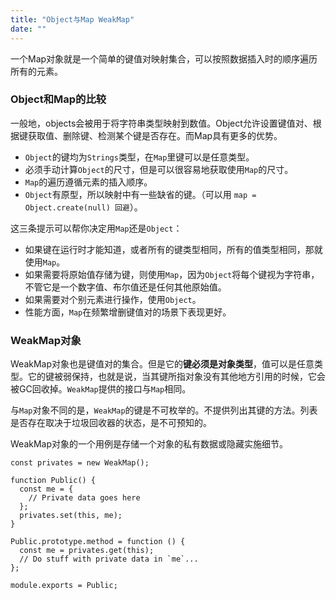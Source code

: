 ```yaml
---
title: "Object与Map WeakMap"
date: ""
---
```




一个Map对象就是一个简单的键值对映射集合，可以按照数据插入时的顺序遍历所有的元素。

### Object和Map的比较

一般地，objects会被用于将字符串类型映射到数值。Object允许设置键值对、根据键获取值、删除键、检测某个键是否存在。而Map具有更多的优势。

- `Object`的键均为`Strings`类型，在`Map`里键可以是任意类型。
- 必须手动计算`Object`的尺寸，但是可以很容易地获取使用`Map`的尺寸。
- `Map`的遍历遵循元素的插入顺序。
- `Object`有原型，所以映射中有一些缺省的键。（可以用 `map = Object.create(null) 回避`）。

这三条提示可以帮你决定用`Map`还是`Object`：

- 如果键在运行时才能知道，或者所有的键类型相同，所有的值类型相同，那就使用`Map`。
- 如果需要将原始值存储为键，则使用`Map`，因为`Object`将每个键视为字符串，不管它是一个数字值、布尔值还是任何其他原始值。
- 如果需要对个别元素进行操作，使用`Object`。
- 性能方面，`Map`在频繁增删键值对的场景下表现更好。

### WeakMap对象

WeakMap对象也是键值对的集合。但是它的**键必须是对象类型**，值可以是任意类型。它的键被弱保持，也就是说，当其键所指对象没有其他地方引用的时候，它会被GC回收掉。`WeakMap`提供的接口与`Map`相同。

与`Map`对象不同的是，`WeakMap`的键是不可枚举的。不提供列出其键的方法。列表是否存在取决于垃圾回收器的状态，是不可预知的。

WeakMap对象的一个用例是存储一个对象的私有数据或隐藏实施细节。
```
const privates = new WeakMap();

function Public() {
  const me = {
    // Private data goes here
  };
  privates.set(this, me);
}

Public.prototype.method = function () {
  const me = privates.get(this);
  // Do stuff with private data in `me`...
};

module.exports = Public;
```



